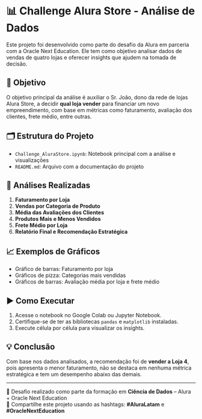 # 📊 Challenge Alura Store - Análise de Dados

Este projeto foi desenvolvido como parte do desafio da Alura em parceria com a Oracle Next Education. Ele tem como objetivo analisar dados de vendas de quatro lojas e oferecer insights que ajudem na tomada de decisão.

## 🧠 Objetivo

O objetivo principal da análise é auxiliar o Sr. João, dono da rede de lojas Alura Store, a decidir **qual loja vender** para financiar um novo empreendimento, com base em métricas como faturamento, avaliação dos clientes, frete médio, entre outras.

## 🗂️ Estrutura do Projeto

- `Challenge_AluraStore.ipynb`: Notebook principal com a análise e visualizações
- `README.md`: Arquivo com a documentação do projeto

## 📌 Análises Realizadas

1. **Faturamento por Loja**
2. **Vendas por Categoria de Produto**
3. **Média das Avaliações dos Clientes**
4. **Produtos Mais e Menos Vendidos**
5. **Frete Médio por Loja**
6. **Relatório Final e Recomendação Estratégica**

## 📈 Exemplos de Gráficos

- Gráfico de barras: Faturamento por loja
- Gráficos de pizza: Categorias mais vendidas
- Gráficos de barras: Avaliação média por loja e frete médio

## ▶️ Como Executar

1. Acesse o notebook no Google Colab ou Jupyter Notebook.
2. Certifique-se de ter as bibliotecas `pandas` e `matplotlib` instaladas.
3. Execute célula por célula para visualizar os insights.

## 💡 Conclusão

Com base nos dados analisados, a recomendação foi de **vender a Loja 4**, pois apresenta o menor faturamento, não se destaca em nenhuma métrica estratégica e tem um desempenho abaixo das demais.

---

📌 Desafio realizado como parte da formação em **Ciência de Dados** – Alura + Oracle Next Education  
🔗 Compartilhe este projeto usando as hashtags: **#AluraLatam** e **#OracleNextEducation**
